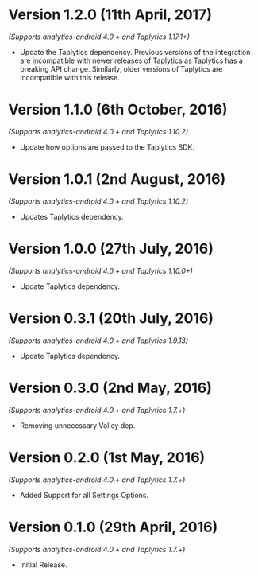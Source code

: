 Version 1.2.0 (11th April, 2017)
=================================
*(Supports analytics-android 4.0.+ and Taplytics 1.17.1+)*

  * Update the Taplytics dependency. Previous versions of the integration are incompatible with newer releases of Taplytics as Taplytics has a breaking API change. Similarly, older versions of Taplytics are incompatible with this release.


Version 1.1.0 (6th October, 2016)
=================================
*(Supports analytics-android 4.0.+ and Taplytics 1.10.2)*

  * Update how options are passed to the Taplytics SDK.

Version 1.0.1 (2nd August, 2016)
==================================
*(Supports analytics-android 4.0.+ and Taplytics 1.10.2)*

  * Updates Taplytics dependency.

Version 1.0.0 (27th July, 2016)
===================================
*(Supports analytics-android 4.0.+ and Taplytics 1.10.0+)*

  * Update Taplytics dependency.

Version 0.3.1 (20th July, 2016)
===================================
*(Supports analytics-android 4.0.+ and Taplytics 1.9.13)*

  * Update Taplytics dependency.

Version 0.3.0 (2nd May, 2016)
===================================
*(Supports analytics-android 4.0.+ and Taplytics 1.7.+)*

  * Removing unnecessary Volley dep.

Version 0.2.0 (1st May, 2016)
===================================
*(Supports analytics-android 4.0.+ and Taplytics 1.7.+)*

  * Added Support for all Settings Options.

Version 0.1.0 (29th April, 2016)
===================================
*(Supports analytics-android 4.0.+ and Taplytics 1.7.+)*

  * Initial Release.
